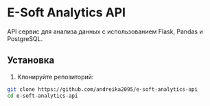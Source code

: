 # E-Soft Analytics API

API сервис для анализа данных с использованием Flask, Pandas и PostgreSQL.

## Установка

1. Клонируйте репозиторий:
```bash
git clone https://github.com/andreika2095/e-soft-analytics-api
cd e-soft-analytics-api